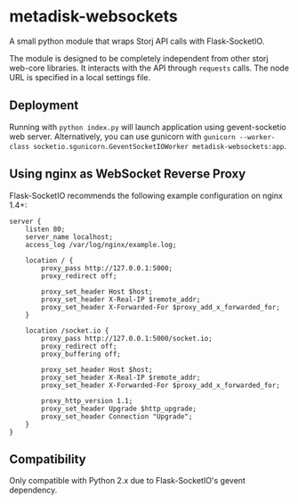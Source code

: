metadisk-websockets
===================

A small python module that wraps Storj API calls with Flask-SocketIO.

The module is designed to be completely independent from other storj web-core libraries. It interacts with the API through `requests` calls. The node URL is specified in a local settings file.

## Deployment

Running with `python index.py` will launch application using gevent-socketio web server. Alternatively, you can use gunicorn with `gunicorn --worker-class socketio.sgunicorn.GeventSocketIOWorker metadisk-websockets:app`.

## Using nginx as WebSocket Reverse Proxy
Flask-SocketIO recommends the following example configuration on nginx 1.4+:
```
server {
    listen 80;
    server_name localhost;
    access_log /var/log/nginx/example.log;

    location / {
        proxy_pass http://127.0.0.1:5000;
        proxy_redirect off;

        proxy_set_header Host $host;
        proxy_set_header X-Real-IP $remote_addr;
        proxy_set_header X-Forwarded-For $proxy_add_x_forwarded_for;
    }

    location /socket.io {
        proxy_pass http://127.0.0.1:5000/socket.io;
        proxy_redirect off;
        proxy_buffering off;

        proxy_set_header Host $host;
        proxy_set_header X-Real-IP $remote_addr;
        proxy_set_header X-Forwarded-For $proxy_add_x_forwarded_for;

        proxy_http_version 1.1;
        proxy_set_header Upgrade $http_upgrade;
        proxy_set_header Connection "Upgrade";
    }
}
```

## Compatibility

Only compatible with Python 2.x due to Flask-SocketIO's gevent dependency.
